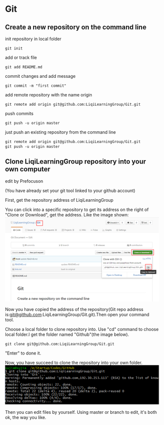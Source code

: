 # Git
## Create a new repository on the command line

init repository in local folder
```Shell
git init
```

add or track file
```Shell
git add README.md
```

commit changes and add message
```Shell
git commit -m "first commit"
```

add remote repository with the name origin
```Shell
git remote add origin git@github.com:LiqiLearningGroup/Git.git
```

push commits
```Shell
git push -u origin master
```

just push an existing repository from the command line
```Shell
git remote add origin git@github.com:LiqiLearningGroup/Git.git
git push -u origin master
```

## Clone LiqiLearningGroup repository into your own computer

edit by Prefocuson

(You have already set your git tool linked to your github account)

First, get the repository address of LiqiLearningGroup

You can click into a specific repository to get its address on the right of "Clone or Download", get the address.
Like the image shown:
![Clone the repo address](/images/clone-the-repo-address.png)

Now you have copied the address of the repository(Git repo address is:git@github.com:LiqiLearningGroup/Git.git).Then open your command tool.

Choose a local folder to clone repository into. Use "cd" command to choose local folder.I get the folder named "Github"(the image below).

```Shell
git clone git@github.com:LiqiLearningGroup/Git.git
```

"Enter" to done it.

Now, you have succeed to clone the repository into your own folder.
![Clone folder](/images/clone-folder.png)

Then you can edit files by yourself. Using master or branch to edit, it's both ok, the way you like.